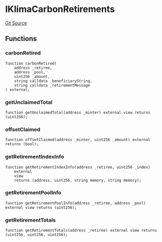 # IKlimaCarbonRetirements
[Git Source](https://github.com/KlimaDAO/klimadao-solidity/blob/29fd912e7e35bfd36ad9c6e57c2a312d3aed3640/src/retirement_v1/interfaces/IKlimaCarbonRetirements.sol)


## Functions
### carbonRetired


```solidity
function carbonRetired(
    address _retiree,
    address _pool,
    uint256 _amount,
    string calldata _beneficiaryString,
    string calldata _retirementMessage
) external;
```

### getUnclaimedTotal


```solidity
function getUnclaimedTotal(address _minter) external view returns (uint256);
```

### offsetClaimed


```solidity
function offsetClaimed(address _minter, uint256 _amount) external returns (bool);
```

### getRetirementIndexInfo


```solidity
function getRetirementIndexInfo(address _retiree, uint256 _index)
    external
    view
    returns (address, uint256, string memory, string memory);
```

### getRetirementPoolInfo


```solidity
function getRetirementPoolInfo(address _retiree, address _pool) external view returns (uint256);
```

### getRetirementTotals


```solidity
function getRetirementTotals(address _retiree) external view returns (uint256, uint256, uint256);
```

